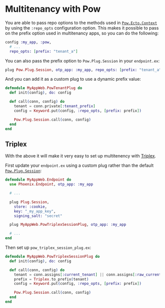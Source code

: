 # Multitenancy with Pow

You are able to pass repo options to the methods used in [`Pow.Ecto.Context`](../lib/pow/ecto/context.ex) by using the `:repo_opts` configuration option. This makes it possible to pass on the prefix option used in multitenancy apps, so you can do the following:

```elixir
config :my_app, :pow,
  # ...
  repo_opts: [prefix: "tenant_a"]
```

You can also pass the prefix option to `Pow.Plug.Session` in your `endpoint.ex`:

```elixir
plug Pow.Plug.Session, otp_app: :my_app, repo_opts: [prefix: "tenant_a"]
```

And you can add it as a custom plug to use a dynamic prefix value:

```elixir
defmodule MyAppWeb.PowTenantPlug do
  def init(config), do: config

  def call(conn, config) do
    tenant = conn.private[:tenant_prefix]
    config = Keyword.put(config, :repo_opts, [prefix: prefix])

    Pow.Plug.Session.call(conn, config)
  end
end
```

## Triplex

With the above it will make it very easy to set up multitenency with [Triplex](https://github.com/ateliware/triplex).

First update your `endpoint.ex` using a custom plug rather than the default [`Pow.Plug.Session`](../lib/pow/plug/session.ex):

```elixir
defmodule MyAppWeb.Endpoint do
  use Phoenix.Endpoint, otp_app: :my_app

  # ...

  plug Plug.Session,
    store: :cookie,
    key: "_my_app_key",
    signing_salt: "secret"

  plug MyAppWeb.PowTriplexSessionPlug, otp_app: :my_app

  # ...
end
```

Then set up `pow_triplex_session_plug.ex`:

```elixir
defmodule MyAppWeb.PowTriplexSessionPlug do
  def init(config), do: config

  def call(conn, config) do
    tenant = conn.assigns[:current_tenant] || conn.assigns[:raw_current_tenant]
    prefix = Triplex.to_prefix(tenant)
    config = Keyword.put(config, :repo_opts, [prefix: prefix])

    Pow.Plug.Session.call(conn, config)
  end
end
```